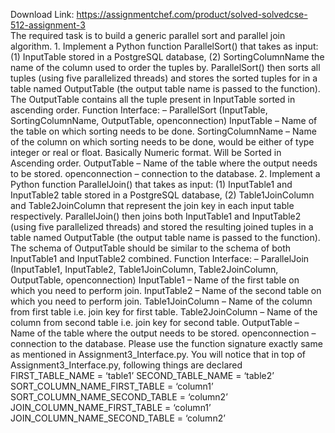 Download Link: https://assignmentchef.com/product/solved-solvedcse-512-assignment-3
<br>
The required task is to build a generic parallel sort and parallel join algorithm. 1. Implement a Python function ParallelSort() that takes as input: (1) InputTable stored in a PostgreSQL database, (2) SortingColumnName the name of the column used to order the tuples by. ParallelSort() then sorts all tuples (using five parallelized threads) and stores the sorted tuples for in a table named OutputTable (the output table name is passed to the function). The OutputTable contains all the tuple present in InputTable sorted in ascending order. Function Interface: – ParallelSort (InputTable, SortingColumnName, OutputTable, openconnection) InputTable – Name of the table on which sorting needs to be done. SortingColumnName – Name of the column on which sorting needs to be done, would be either of type integer or real or float. Basically Numeric format. Will be Sorted in Ascending order. OutputTable – Name of the table where the output needs to be stored. openconnection – connection to the database. 2. Implement a Python function ParallelJoin() that takes as input: (1) InputTable1 and InputTable2 table stored in a PostgreSQL database, (2) Table1JoinColumn and Table2JoinColumn that represent the join key in each input table respectively. ParallelJoin() then joins both InputTable1 and InputTable2 (using five parallelized threads) and stored the resulting joined tuples in a table named OutputTable (the output table name is passed to the function). The schema of OutputTable should be similar to the schema of both InputTable1 and InputTable2 combined. Function Interface: – ParallelJoin (InputTable1, InputTable2, Table1JoinColumn, Table2JoinColumn, OutputTable, openconnection) InputTable1 – Name of the first table on which you need to perform join. InputTable2 – Name of the second table on which you need to perform join. Table1JoinColumn – Name of the column from first table i.e. join key for first table. Table2JoinColumn – Name of the column from second table i.e. join key for second table. OutputTable – Name of the table where the output needs to be stored. openconnection – connection to the database. Please use the function signature exactly same as mentioned in Assignment3_Interface.py. You will notice that in top of Assignment3_Interface.py, following things are declared FIRST_TABLE_NAME = ‘table1’ SECOND_TABLE_NAME = ‘table2’ SORT_COLUMN_NAME_FIRST_TABLE = ‘column1’ SORT_COLUMN_NAME_SECOND_TABLE = ‘column2’ JOIN_COLUMN_NAME_FIRST_TABLE = ‘column1’ JOIN_COLUMN_NAME_SECOND_TABLE = ‘column2’